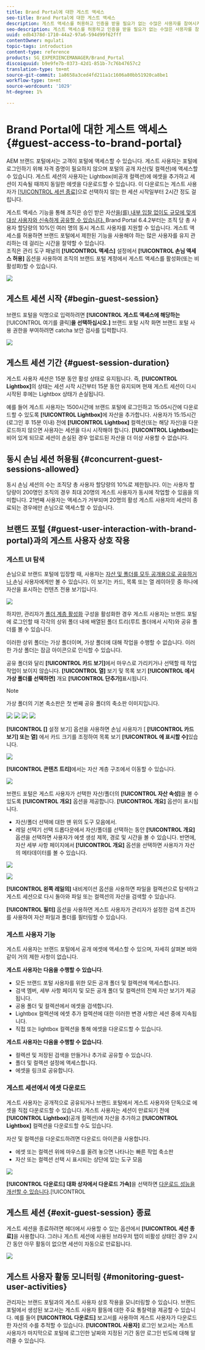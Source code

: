 ```yaml
---
title: Brand Portal에 대한 게스트 액세스
seo-title: Brand Portal에 대한 게스트 액세스
description: 게스트 액세스를 허용하고 인증을 받을 필요가 없는 수많은 사용자를 참여시키는 노력을 줄일 수 있습니다.
seo-description: 게스트 액세스를 허용하고 인증을 받을 필요가 없는 수많은 사용자를 참여시키는 노력을 줄일 수 있습니다.
uuid: edb4378d-1710-44a2-97a6-594d99f62fff
contentOwner: mgulati
topic-tags: introduction
content-type: reference
products: SG_EXPERIENCEMANAGER/Brand_Portal
discoiquuid: b9e9fe7b-0373-42d1-851b-7c76b47657c2
translation-type: tm+mt
source-git-commit: 1a8658a3ced4fd211a1c1606a80bb51920ca8be1
workflow-type: tm+mt
source-wordcount: '1029'
ht-degree: 1%

---
```



# Brand Portal에 대한 게스트 액세스 {#guest-access-to-brand-portal}

AEM 브랜드 포털에서는 고객이 포털에 액세스할 수 있습니다. 게스트 사용자는 포털에 로그인하기 위해 자격 증명이 필요하지 않으며 포털의 공개 자산(및 컬렉션)에 액세스할 수 있습니다. 게스트 세션의 사용자는 Lightbox(비공개 컬렉션)에 에셋을 추가하고 세션이 지속될 때까지 동일한 에셋을 다운로드할 수 있습니다. 이 다운로드는 게스트 사용자가 [[!UICONTROL 세션 종료]](#exit-guest-session)으로 선택하지 않는 한 세션 시작일부터 2시간 정도 걸립니다.

게스트 액세스 기능을 통해 조직은 승인 받은 자산[을(를) 내부 입찰 없이도 규모에 맞게 대상 사용자와 신속하게 공유할 수 있습니다. ](../using/brand-portal-sharing-folders.md#how-to-share-folders) Brand Portal 6.4.2부터는 조직 당 총 사용자 할당량의 10%인 여러 명의 동시 게스트 사용자를 지원할 수 있습니다. 게스트 액세스를 허용하면 브랜드 포털에서 제한된 기능을 사용해야 하는 많은 사용자를 유지 관리하는 데 걸리는 시간을 절약할 수 있습니다.\
조직은 관리 도구 패널의 **[!UICONTROL 액세스]** 설정에서 **[!UICONTROL 손님 액세스 허용]** 옵션을 사용하여 조직의 브랜드 포털 계정에서 게스트 액세스를 활성화(또는 비활성화)할 수 있습니다.

<!--
Comment Type: annotation
Last Modified By: mgulati
Last Modified Date: 2018-08-17T10:42:59.879-0400
Removed the first para: "AEM Assets Brand Portal allows public users to enter the portal anonymously and have restricted access to the allowed public resources as guests. Organization users with guest role need not seek access and authentication from administrators."
-->

![](assets/enable-guest-access.png)

## 게스트 세션 시작 {#begin-guest-session}

브랜드 포털을 익명으로 입력하려면 **[!UICONTROL 게스트 액세스에 해당하는**[!UICONTROL &#x200B;여기를 클릭&#x200B;]**을 선택하십시오.]** 브랜드 포털 시작 화면 브랜드 포털 사용 권한을 부여하려면 catcha 보안 검사를 입력합니다.

![](assets/bp-login-screen.png)

## 게스트 세션 기간 {#guest-session-duration}


게스트 사용자 세션은 15분 동안 활성 상태로 유지됩니다.
즉, **[!UICONTROL Lightbox]**&#x200B;의 상태는 세션 시작 시간부터 15분 동안 유지되며 현재 게스트 세션이 다시 시작된 후에는 Lightbox 상태가 손실됩니다.

예를 들어 게스트 사용자는 1500시간에 브랜드 포털에 로그인하고 15:05시간에 다운로드할 수 있도록 **[!UICONTROL Lightbox]**&#x200B;에 자산을 추가합니다. 사용자가 15:15시간(로그인 후 15분 이내) 전에 **[!UICONTROL Lightbox]** 컬렉션(또는 해당 자산)을 다운로드하지 않으면 사용자는 세션을 다시 시작해야 합니다. **[!UICONTROL Lightbox]**&#x200B;는 비어 있게 되므로 세션이 손실된 경우 업로드된 자산을 더 이상 사용할 수 없습니다.

## 동시 손님 세션 허용됨 {#concurrent-guest-sessions-allowed}

동시 손님 세션의 수는 조직당 총 사용자 할당량의 10%로 제한됩니다. 이는 사용자 할당량이 200명인 조직의 경우 최대 20명의 게스트 사용자가 동시에 작업할 수 있음을 의미합니다. 21번째 사용자는 액세스가 거부되며 20명의 활성 게스트 사용자의 세션이 종료되는 경우에만 손님으로 액세스할 수 있습니다.

## 브랜드 포털 {#guest-user-interaction-with-brand-portal}과의 게스트 사용자 상호 작용

### 게스트 UI 탐색

손님으로 브랜드 포털에 입장할 때, 사용자는 [자산 및 폴더를 모두 공개용으로 공유하거나 ](../using/brand-portal-sharing-folders.md#sharefolders) 손님 사용자에게만 볼 수 있습니다. 이 보기는 카드, 목록 또는 열 레이아웃 중 하나에 자산을 표시하는 컨텐츠 전용 보기입니다.

![](assets/disabled-folder-hierarchy1.png)

하지만, 관리자가 [폴더 계층 활성화](../using/brand-portal-general-configuration.md#main-pars-header-1621071021) 구성을 활성화한 경우 게스트 사용자는 브랜드 포털에 로그인할 때 각각의 상위 폴더 내에 배열된 폴더 트리(루트 폴더에서 시작)와 공유 폴더를 볼 수 있습니다.

이러한 상위 폴더는 가상 폴더이며, 가상 폴더에 대해 작업을 수행할 수 없습니다. 이러한 가상 폴더는 잠금 아이콘으로 인식할 수 있습니다.

공유 폴더와 달리 **[!UICONTROL 카드 보기]**&#x200B;에서 마우스로 가리키거나 선택할 때 작업 작업이 보이지 않습니다. **[!UICONTROL 열]** 보기 및 목록 보기 **[!UICONTROL 에서 가상 폴더를 선택하면]** 개요  **[!UICONTROL 단추가]**&#x200B;표시됩니다.

>[!NOTE]
>
>가상 폴더의 기본 축소판은 첫 번째 공유 폴더의 축소판 이미지입니다.

![](assets/enabled-hierarchy1.png) ![](assets/hierarchy1-nonadmin.png) ![](assets/hierarchy-nonadmin.png) ![](assets/hierarchy2-nonadmin.png)

**[!UICONTROL []** 설정 보기] 옵션을 사용하면 손님 사용자가 [ **[!UICONTROL 카드 보기] 또는 열]** 에서 카드 크기를 조정하여 목록 보기 **[!UICONTROL 에 표시할 수]**&#x200B;있습니다.

![](assets/nav-guest-user.png)

**[!UICONTROL 콘텐츠 트리]**&#x200B;에서는 자산 계층 구조에서 이동할 수 있습니다.

![](assets/guest-login-ui.png)

브랜드 포털은 게스트 사용자가 선택한 자산/폴더의 **[!UICONTROL 자산 속성]**&#x200B;을 볼 수 있도록 **[!UICONTROL 개요]** 옵션을 제공합니다. **[!UICONTROL 개요]** 옵션이 표시됩니다.

* 자산/폴더 선택에 대한 맨 위의 도구 모음에서.
* 레일 선택기 선택 드롭다운에서
자산/폴더를 선택하는 동안 **[!UICONTROL 개요]** 옵션을 선택하면 사용자가 에셋 생성 제목, 경로 및 시간을 볼 수 있습니다. 반면에, 자산 세부 사항 페이지에서 **[!UICONTROL 개요]** 옵션을 선택하면 사용자가 자산의 메타데이터를 볼 수 있습니다.

![](assets/overview-option-1.png)

![](assets/overview-rail-selector-1.png)<br />

**[!UICONTROL 왼쪽 레일의]** 내비게이션 옵션을 사용하면 파일을 컬렉션으로 탐색하고 게스트 세션으로 다시 돌아와 파일 또는 컬렉션의 자산을 검색할 수 있습니다.

**[!UICONTROL 필터]** 옵션을 사용하면 게스트 사용자가 관리자가 설정한 검색 조건자를 사용하여 자산 파일과 폴더를 필터링할 수 있습니다.

### 게스트 사용자 기능

게스트 사용자는 브랜드 포털에서 공개 에셋에 액세스할 수 있으며, 자세히 살펴본 바와 같이 거의 제한 사항이 없습니다.

**게스트 사용자는 다음을 수행할 수 있습니다**.

* 모든 브랜드 포털 사용자를 위한 모든 공개 폴더 및 컬렉션에 액세스합니다.
* 검색 멤버, 세부 사항 페이지 및 모든 공개 폴더 및 컬렉션의 전체 자산 보기가 제공됩니다.
* 공용 폴더 및 컬렉션에서 에셋을 검색합니다.
* Lightbox 컬렉션에 에셋 추가 컬렉션에 대한 이러한 변경 사항은 세션 중에 지속됩니다.
* 직접 또는 lightbox 컬렉션을 통해 에셋을 다운로드할 수 있습니다.

**게스트 사용자는 다음을 수행할 수 없습니다**.

* 컬렉션 및 저장된 검색을 만들거나 추가로 공유할 수 있습니다.
* 폴더 및 컬렉션 설정에 액세스합니다.
* 에셋을 링크로 공유합니다.

### 게스트 세션에서 에셋 다운로드

게스트 사용자는 공개적으로 공유되거나 브랜드 포털에서 게스트 사용자와 단독으로 에셋을 직접 다운로드할 수 있습니다. 게스트 사용자는 세션이 만료되기 전에 **[!UICONTROL Lightbox]**(공개 컬렉션)에 자산을 추가하고 **[!UICONTROL Lightbox]** 컬렉션을 다운로드할 수도 있습니다.

자산 및 컬렉션을 다운로드하려면 다운로드 아이콘을 사용합니다.

* 에셋 또는 컬렉션 위에 마우스를 올려 놓으면 나타나는 빠른 작업 축소판
* 자산 또는 컬렉션 선택 시 표시되는 상단에 있는 도구 모음

![](assets/download-on-guest.png)

**[!UICONTROL 다운로드] 대화 상자에서 다운로드 가속]**&#x200B;을 선택하면 [다운로드 성능을 개선할 수 있습니다](../using/accelerated-download.md).[!UICONTROL 

## 게스트 세션 {#exit-guest-session} 종료

게스트 세션을 종료하려면 헤더에서 사용할 수 있는 옵션에서 **[!UICONTROL 세션 종료]**&#x200B;을 사용합니다. 그러나 게스트 세션에 사용된 브라우저 탭이 비활성 상태인 경우 2시간 동안 아무 활동이 없으면 세션이 자동으로 만료됩니다.

![](assets/end-guest-session.png)

## 게스트 사용자 활동 모니터링 {#monitoring-guest-user-activities}

관리자는 브랜드 포털과의 게스트 사용자 상호 작용을 모니터링할 수 있습니다. 브랜드 포털에서 생성된 보고서는 게스트 사용자 활동에 대한 주요 통찰력을 제공할 수 있습니다. 예를 들어 **[!UICONTROL 다운로드]** 보고서를 사용하여 게스트 사용자가 다운로드한 자산의 수를 추적할 수 있습니다. **[!UICONTROL 사용자]** 로그인 보고서는 게스트 사용자가 마지막으로 포털에 로그인한 날짜와 지정된 기간 동안 로그인 빈도에 대해 알려줄 수 있습니다.

